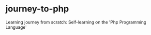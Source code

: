 journey-to-php
==============

Learning journey from scratch: Self-learning on the 'Php Programming Language'
